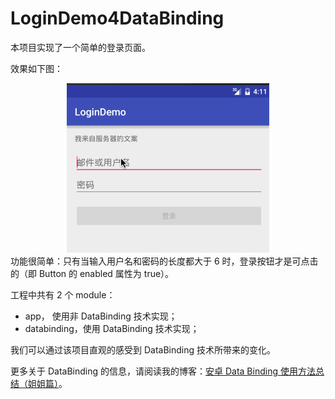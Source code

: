 # LoginDemo4DataBinding

本项目实现了一个简单的登录页面。

效果如下图：

<center>
<img src="logindemo.gif" />
</center>
功能很简单：只有当输入用户名和密码的长度都大于 6 时，登录按钮才是可点击的（即 Button 的 enabled 属性为 true）。

工程中共有 2 个 module：

- app， 使用非 DataBinding 技术实现；
- databinding，使用 DataBinding 技术实现；

我们可以通过该项目直观的感受到 DataBinding 技术所带来的变化。

更多关于 DataBinding 的信息，请阅读我的博客：[安卓 Data Binding 使用方法总结（姐姐篇）](http://blog.csdn.net/zhaizu/article/details/51491455)。

